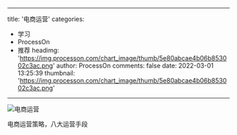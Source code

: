 
---
title: '电商运营'
categories: 
 - 学习
 - ProcessOn
 - 推荐
headimg: 'https://img.processon.com/chart_image/thumb/5e80abcae4b06b853002c3ac.png'
author: ProcessOn
comments: false
date: 2022-03-01 13:25:39
thumbnail: 'https://img.processon.com/chart_image/thumb/5e80abcae4b06b853002c3ac.png'
---

<div>   
<img class="thumb" alt="电商运营" src="https://img.processon.com/chart_image/thumb/5e80abcae4b06b853002c3ac.png" referrerpolicy="no-referrer">
<p>电商运营策略，八大运营手段</p>  
</div>
            